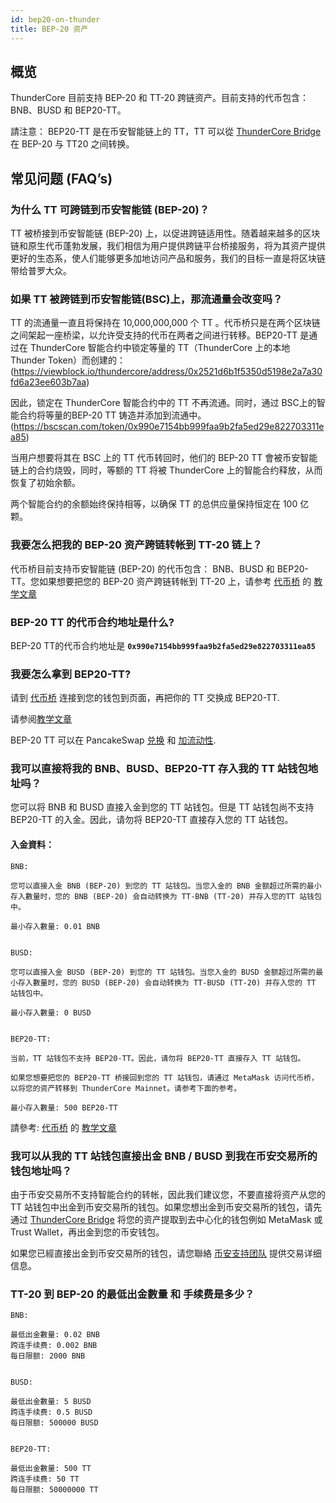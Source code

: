```yaml
---
id: bep20-on-thunder
title: BEP-20 资产
---
```


## 概览
ThunderCore 目前支持 BEP-20 和 TT-20 跨链资产。目前支持的代币包含： BNB、BUSD 和 BEP20-TT。

請注意： BEP20-TT 是在币安智能链上的 TT，TT 可以從 [ThunderCore Bridge](https://bridge.thundercore.com/bsc/) 在 BEP-20 与 TT20 之间转换。
 

## 常见问题 (FAQ’s)

### **为什么 TT 可跨链到币安智能链 (BEP-20)？**

TT 被桥接到币安智能链 (BEP-20) 上，以促进跨链适用性。随着越来越多的区块链和原生代币蓬勃发展，我们相信为用户提供跨链平台桥接服务，将为其资产提供更好的生态系，使人们能够更多加地访问产品和服务，我们的目标一直是将区块链带给普罗大众。


### **如果 TT 被跨链到币安智能链(BSC)上，那流通量会改变吗？**

TT 的流通量一直且将保持在 10,000,000,000 个 TT 。代币桥只是在两个区块链之间架起一座桥梁，以允许受支持的代币在两者之间进行转移。BEP20-TT 是通过在 ThunderCore 智能合约中锁定等量的 TT（ThunderCore 上的本地 Thunder Token）而创建的：
(https://viewblock.io/thundercore/address/0x2521d6b1f5350d5198e2a7a30fd6a23ee603b7aa)

因此，锁定在 ThunderCore 智能合约中的 TT 不再流通。同时，通过 BSC上的智能合约将等量的BEP-20 TT 铸造并添加到流通中。(https://bscscan.com/token/0x990e7154bb999faa9b2fa5ed29e822703311ea85)

当用户想要将其在 BSC 上的 TT 代币转回时，他们的 BEP-20 TT 會被币安智能链上的合约烧毁，同时，等额的 TT 将被 ThunderCore 上的智能合约释放，从而恢复了初始余额。

两个智能合约的余额始终保持相等，以确保 TT 的总供应量保持恒定在 100 亿颗。


### **我要怎么把我的 BEP-20 资产跨链转帐到 TT-20 链上？**

代币桥目前支持币安智能链 (BEP-20) 的代币包含： BNB、BUSD 和 BEP20-TT。您如果想要把您的 BEP-20 资产跨链转帐到 TT-20 上，请参考 [代币桥](https://bridge.thundercore.com/bsc/) 的 [教学文章](https://docs.thundercore.com/docs/TransferringCrossChainAssets-BSC.pdf)


### **BEP-20 TT 的代币合约地址是什么?**

BEP-20 TT的代币合约地址是 **`0x990e7154bb999faa9b2fa5ed29e822703311ea85`**


### 我要怎么拿到 BEP20-TT?

请到 [代币桥](https://bridge.thundercore.com/bsc/) 连接到您的钱包到页面，再把你的 TT 交换成 BEP20-TT.

请参阅[教学文章](https://docs.thundercore.com/docs/TransferringCrossChainAssets-BSC.pdf)

BEP-20 TT 可以在 PancakeSwap [兑换](https://exchange.pancakeswap.finance/#/swap?inputCurrency=0x990e7154bb999faa9b2fa5ed29e822703311ea85&outputCurrency=0xe9e7cea3dedca5984780bafc599bd69add087d56) 和 [加流动性](https://exchange.pancakeswap.finance/#/add/0xe9e7CEA3DedcA5984780Bafc599bD69ADd087D56/0x990e7154bb999faa9b2fa5ed29e822703311ea85).


### **我可以直接将我的 BNB、BUSD、BEP20-TT 存入我的 TT 站钱包地址吗？**

您可以将 BNB 和 BUSD 直接入金到您的 TT 站钱包。但是 TT 站钱包尚不支持 BEP20-TT 的入金。因此，请勿将 BEP20-TT 直接存入您的 TT 站钱包。

#### 入金資料：
```
BNB:

您可以直接入金 BNB (BEP-20) 到您的 TT 站钱包。当您入金的 BNB 金额超过所需的最小存入數量时，您的 BNB (BEP-20) 会自动转换为 TT-BNB (TT-20) 并存入您的TT 站钱包中。

最小存入數量: 0.01 BNB


BUSD:

您可以直接入金 BUSD (BEP-20) 到您的 TT 站钱包。当您入金的 BUSD 金额超过所需的最小存入數量时，您的 BUSD (BEP-20) 会自动转换为 TT-BUSD (TT-20) 并存入您的 TT 站钱包中。

最小存入數量: 0 BUSD


BEP20-TT:

当前，TT 站钱包不支持 BEP20-TT。因此，请勿将 BEP20-TT 直接存入 TT 站钱包。

如果您想要把您的 BEP20-TT 桥接回到您的 TT 站钱包，请通过 MetaMask 访问代币桥，以将您的资产转移到 ThunderCore Mainnet。请参考下面的参考。

最小存入數量: 500 BEP20-TT
```
請參考: [代币桥](https://bridge.thundercore.com/bsc/) 的 [教学文章](https://docs.thundercore.com/docs/TransferringCrossChainAssets-BSC.pdf)


### **我可以从我的 TT 站钱包直接出金 BNB / BUSD 到我在币安交易所的钱包地址吗？**

由于币安交易所不支持智能合约的转帐，因此我们建议您，不要直接将资产从您的 TT 站钱包中出金到币安交易所的钱包。如果您想出金到币安交易所的钱包，请先通过 [ThunderCore Bridge](https://bridge.thundercore.com/bsc/) 将您的资产提取到去中心化的钱包例如 MetaMask 或 Trust Wallet，再出金到您的币安钱包。

如果您已經直接出金到币安交易所的钱包，请您聯絡 [币安支持团队](https://www.binance.com/zh-CN/chat) 提供交易详细信息。


### TT-20 到 BEP-20 的最低出金數量 和 手续费是多少？
```
BNB:

最低出金數量: 0.02 BNB
跨连手续费: 0.002 BNB
每日限额: 2000 BNB


BUSD:

最低出金數量: 5 BUSD
跨连手续费: 0.5 BUSD
每日限额: 500000 BUSD


BEP20-TT:

最低出金數量: 500 TT
跨连手续费: 50 TT
每日限额: 50000000 TT
```
